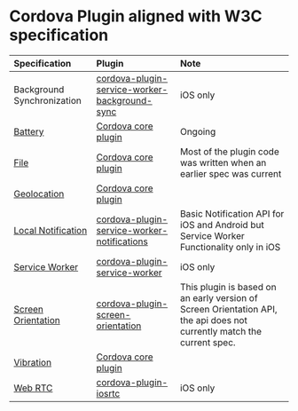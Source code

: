 # Cordova Plugin aligned with W3C specification
Specification  | Plugin | Note |
:-------------|:------------|:-------------|
Background Synchronization | [cordova-plugin-service-worker-background-sync](https://github.com/MobileChromeApps/cordova-plugin-service-worker-background-sync) | iOS  only  |
[Battery](http://azure.microsoft.com/en-us/develop/nodejs/) | [Cordova core plugin](https://github.com/apache/cordova-plugin-battery-status) | Ongoing |
[File](http://www.w3.org/TR/FileAPI/) | [Cordova core plugin](https://github.com/apache/cordova-plugin-file) | Most of the plugin code was written when an earlier spec was current |
[Geolocation](http://www.w3.org/TR/geolocation-API/) | [Cordova core plugin](https://github.com/apache/cordova-plugin-geolocation) |  |
[Local Notification](http://azure.microsoft.com/en-us/develop/nodejs/) | [cordova-plugin-service-worker-notifications](https://github.com/MobileChromeApps/cordova-plugin-service-worker-notifications) | Basic Notification API for iOS and Android but Service Worker Functionality only in iOS   |
[Service Worker](http://www.w3.org/TR/service-workers/) | [cordova-plugin-service-worker](https://github.com/MobileChromeApps/cordova-plugin-service-worker) | iOS only |
[Screen Orientation](http://azure.microsoft.com/en-us/develop/nodejs/) | [cordova-plugin-screen-orientation](https://github.com/gbenvenuti/cordova-plugin-screen-orientation) |This plugin is based on an early version of Screen Orientation API, the api does not currently match the current spec. |
[Vibration](http://azure.microsoft.com/en-us/develop/nodejs/) | [Cordova core plugin](https://github.com/apache/cordova-plugin-vibration) | |
[Web RTC](http://azure.microsoft.com/en-us/develop/nodejs/) | [cordova-plugin-iosrtc](https://github.com/eface2face/cordova-plugin-iosrtc) |iOS only |

